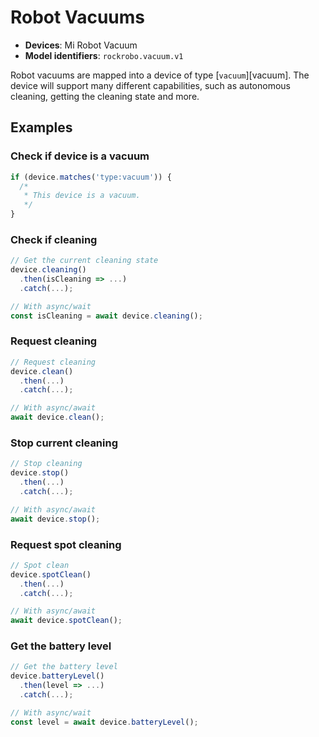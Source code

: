 # Robot Vacuums

- **Devices**: Mi Robot Vacuum
- **Model identifiers**: `rockrobo.vacuum.v1`

Robot vacuums are mapped into a device of type [`vacuum`][vacuum]. The device
will support many different capabilities, such as autonomous cleaning, getting
the cleaning state and more.

## Examples

### Check if device is a vacuum

```javascript
if (device.matches('type:vacuum')) {
  /*
   * This device is a vacuum.
   */
}
```

### Check if cleaning

```javascript
// Get the current cleaning state
device.cleaning()
  .then(isCleaning => ...)
  .catch(...);

// With async/wait
const isCleaning = await device.cleaning();
```

### Request cleaning

```javascript
// Request cleaning
device.clean()
  .then(...)
  .catch(...);

// With async/await
await device.clean();
```

### Stop current cleaning

```javascript
// Stop cleaning
device.stop()
  .then(...)
  .catch(...);

// With async/await
await device.stop();
```

### Request spot cleaning

```javascript
// Spot clean
device.spotClean()
  .then(...)
  .catch(...);

// With async/await
await device.spotClean();
```

### Get the battery level

```javascript
// Get the battery level
device.batteryLevel()
  .then(level => ...)
  .catch(...);

// With async/wait
const level = await device.batteryLevel();
```
